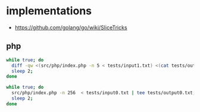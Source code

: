 # implementations

* https://github.com/golang/go/wiki/SliceTricks

## php

```sh
while true; do
  diff -qw <(src/php/index.php -n 5 < tests/input1.txt) <(cat tests/output1.txt);
  sleep 2;
done
```

```sh
while true; do
  src/php/index.php -n 256  < tests/input0.txt | tee tests/output0.txt;
  sleep 2;
done
```
